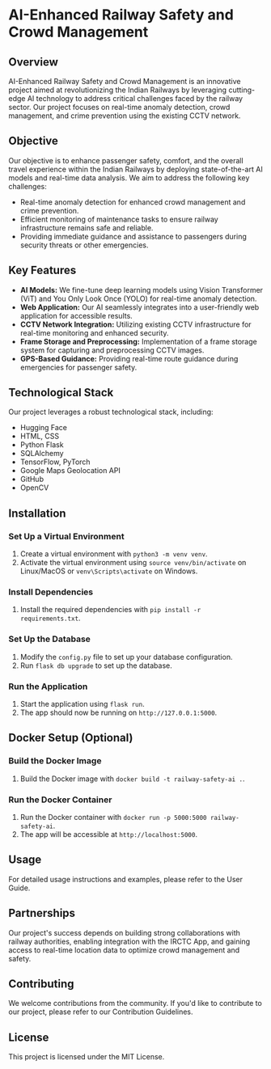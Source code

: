 # AI-Enhanced Railway Safety and Crowd Management

## Overview
AI-Enhanced Railway Safety and Crowd Management is an innovative project aimed at revolutionizing the Indian Railways by leveraging cutting-edge AI technology to address critical challenges faced by the railway sector. Our project focuses on real-time anomaly detection, crowd management, and crime prevention using the existing CCTV network.

## Objective
Our objective is to enhance passenger safety, comfort, and the overall travel experience within the Indian Railways by deploying state-of-the-art AI models and real-time data analysis. We aim to address the following key challenges:
- Real-time anomaly detection for enhanced crowd management and crime prevention.
- Efficient monitoring of maintenance tasks to ensure railway infrastructure remains safe and reliable.
- Providing immediate guidance and assistance to passengers during security threats or other emergencies.

## Key Features
- **AI Models:** We fine-tune deep learning models using Vision Transformer (ViT) and You Only Look Once (YOLO) for real-time anomaly detection.
- **Web Application:** Our AI seamlessly integrates into a user-friendly web application for accessible results.
- **CCTV Network Integration:** Utilizing existing CCTV infrastructure for real-time monitoring and enhanced security.
- **Frame Storage and Preprocessing:** Implementation of a frame storage system for capturing and preprocessing CCTV images.
- **GPS-Based Guidance:** Providing real-time route guidance during emergencies for passenger safety.

## Technological Stack
Our project leverages a robust technological stack, including:
- Hugging Face
- HTML, CSS
- Python Flask
- SQLAlchemy
- TensorFlow, PyTorch
- Google Maps Geolocation API
- GitHub
- OpenCV

## Installation

### Set Up a Virtual Environment
1. Create a virtual environment with `python3 -m venv venv`.
2. Activate the virtual environment using `source venv/bin/activate` on Linux/MacOS or `venv\Scripts\activate` on Windows.

### Install Dependencies
1. Install the required dependencies with `pip install -r requirements.txt`.

### Set Up the Database
1. Modify the `config.py` file to set up your database configuration.
2. Run `flask db upgrade` to set up the database.

### Run the Application
1. Start the application using `flask run`.
2. The app should now be running on `http://127.0.0.1:5000`.

## Docker Setup (Optional)

### Build the Docker Image
1. Build the Docker image with `docker build -t railway-safety-ai .`.

### Run the Docker Container
1. Run the Docker container with `docker run -p 5000:5000 railway-safety-ai`.
2. The app will be accessible at `http://localhost:5000`.

## Usage
For detailed usage instructions and examples, please refer to the User Guide.

## Partnerships
Our project's success depends on building strong collaborations with railway authorities, enabling integration with the IRCTC App, and gaining access to real-time location data to optimize crowd management and safety.

## Contributing
We welcome contributions from the community. If you'd like to contribute to our project, please refer to our Contribution Guidelines.

## License
This project is licensed under the MIT License.
